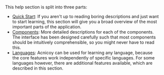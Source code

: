 This help section is split into three parts:

- [Quick Start](help#Quick_Start): If you aren't up to reading boring
  descriptions and just want to start learning, this section will give you a
  broad overview of the most important parts of the application.
- [Components](help#Components): More detailed descriptions for each of the
  components. The interface has been designed carefully such that most
  components should be intuitively comprehensible, so you might never have
  to read this.
- [Languages](help#Languages): Acnicoy can be used for learning any language,
  because the core features work independently of specific languages.
  For some languages however, there are additional features available, which
  are described in this section.

